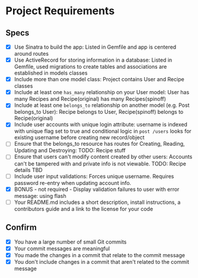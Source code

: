 # Project Requirements

## Specs

- [X] Use Sinatra to build the app: Listed in Gemfile and app is centered around routes
- [X] Use ActiveRecord for storing information in a database: Listed in Gemfile, used migrations to create tables and associations are established in models classes
- [X] Include more than one model class: Project contains User and Recipe classes
- [X] Include at least one `has_many` relationship on your User model: User has many Recipes and Recipe(original) has many Recipes(spinoff)
- [X] Include at least one `belongs_to` relationship on another model (e.g. Post belongs_to User): Recipe belongs to User, Recipe(spinoff) belongs to Recipe(original)
- [X] Include user accounts with unique login attribute: username is indexed with unique flag set to true and conditional logic in `post /users` looks for existing username before creating new record/object
- [ ] Ensure that the belongs_to resource has routes for Creating, Reading, Updating and Destroying: TODO: Recipe stuff
- [ ] Ensure that users can't modify content created by other users: Accounts can't be tampered with and private info is not viewable. TODO: Recipe details TBD
- [ ] Include user input validations: Forces unique username. Requires password re-entry when updating account info.
- [X] BONUS - not required - Display validation failures to user with error message: using flash
- [ ] Your README.md includes a short description, install instructions, a contributors guide and a link to the license for your code

## Confirm

- [X] You have a large number of small Git commits
- [X] Your commit messages are meaningful
- [X] You made the changes in a commit that relate to the commit message
- [X] You don't include changes in a commit that aren't related to the commit message
